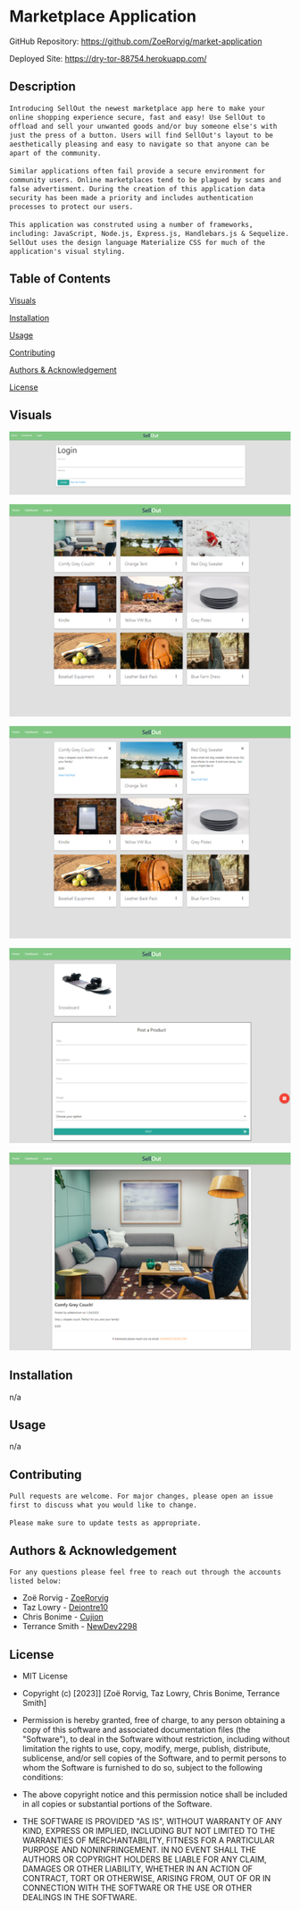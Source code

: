 # Marketplace Application

GitHub Repository: https://github.com/ZoeRorvig/market-application

Deployed Site: https://dry-tor-88754.herokuapp.com/

## Description

    Introducing SellOut the newest marketplace app here to make your online shopping experience secure, fast and easy! Use SellOut to offload and sell your unwanted goods and/or buy someone else's with just the press of a button. Users will find SellOut's layout to be aesthetically pleasing and easy to navigate so that anyone can be apart of the community. 

    Similar applications often fail provide a secure environment for community users. Online marketplaces tend to be plagued by scams and false advertisment. During the creation of this application data security has been made a priority and includes authentication processes to protect our users. 

    This application was construted using a number of frameworks, including: JavaScript, Node.js, Express.js, Handlebars.js & Sequelize. SellOut uses the design language Materialize CSS for much of the application's visual styling.  


## Table of Contents

  [Visuals](#visuals)

  [Installation](#installation)

  [Usage](#usage)

  [Contributing](#contributing)

  [Authors & Acknowledgement](#authors-&-acknowledgment)

  [License](#license)

  ## Visuals
![Login](./public/assets/images/login.png)

![Homepage](./public/assets/images/homepage.png)

![Homepage with description](./public/assets/images/homepage-with-description.png)

![Dashboard](./public/assets/images/dashboard.png)

![Full post](./public/assets/images/full-post.png)

## Installation 
  
  n/a
  
## Usage
  
  n/a

## Contributing 
  
    Pull requests are welcome. For major changes, please open an issue first to discuss what you would like to change.

    Please make sure to update tests as appropriate. 

## Authors & Acknowledgement

    For any questions please feel free to reach out through the accounts listed below:


* Zoë Rorvig - [ZoeRorvig](https://github.com/ZoeRorvig)
* Taz Lowry - [Deiontre10](https://github.com/Deiontre10)
* Chris Bonime - [Cujion](https://github.com/Cujion)
* Terrance Smith - [NewDev2298](https://github.com/NewDev2298)

## License
* MIT License

* Copyright (c) [2023]] [Zoë Rorvig, Taz Lowry, Chris Bonime, Terrance Smith]

* Permission is hereby granted, free of charge, to any person obtaining a copy
of this software and associated documentation files (the "Software"), to deal
in the Software without restriction, including without limitation the rights
to use, copy, modify, merge, publish, distribute, sublicense, and/or sell
copies of the Software, and to permit persons to whom the Software is
furnished to do so, subject to the following conditions:

* The above copyright notice and this permission notice shall be included in all
copies or substantial portions of the Software.

* THE SOFTWARE IS PROVIDED "AS IS", WITHOUT WARRANTY OF ANY KIND, EXPRESS OR
IMPLIED, INCLUDING BUT NOT LIMITED TO THE WARRANTIES OF MERCHANTABILITY,
FITNESS FOR A PARTICULAR PURPOSE AND NONINFRINGEMENT. IN NO EVENT SHALL THE
AUTHORS OR COPYRIGHT HOLDERS BE LIABLE FOR ANY CLAIM, DAMAGES OR OTHER
LIABILITY, WHETHER IN AN ACTION OF CONTRACT, TORT OR OTHERWISE, ARISING FROM,
OUT OF OR IN CONNECTION WITH THE SOFTWARE OR THE USE OR OTHER DEALINGS IN THE
SOFTWARE.